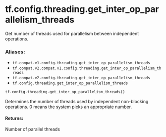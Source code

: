 <div itemscope itemtype="http://developers.google.com/ReferenceObject">
<meta itemprop="name" content="tf.config.threading.get_inter_op_parallelism_threads" />
<meta itemprop="path" content="Stable" />
</div>

# tf.config.threading.get_inter_op_parallelism_threads

Get number of threads used for parallelism between independent operations.

### Aliases:

* `tf.compat.v1.config.threading.get_inter_op_parallelism_threads`
* `tf.compat.v2.compat.v1.config.threading.get_inter_op_parallelism_threads`
* `tf.compat.v2.config.threading.get_inter_op_parallelism_threads`
* `tf.config.threading.get_inter_op_parallelism_threads`

``` python
tf.config.threading.get_inter_op_parallelism_threads()
```

<!-- Placeholder for "Used in" -->

Determines the number of threads used by independent non-blocking operations.
0 means the system picks an appropriate number.

#### Returns:

Number of parallel threads
